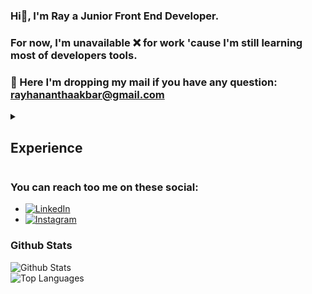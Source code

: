 ### Hi👋, I'm Ray a Junior Front End Developer.
### For now, I'm unavailable ❌ for work 'cause I'm still learning most of developers tools.
### 📧 Here I'm dropping my mail if you have any question: rayhananthaakbar@gmail.com

<details>
<summary><h2>Experience</h2></summary>
  
* ReactJS
* TailwindCSS
* Javascript
* Python
</details>

### You can reach too me on these social:
* [![LinkedIn](https://img.shields.io/badge/LinkedIn-0077B5?style=for-the-badge&logo=linkedin&logoColor=white)](https://www.linkedin.com/in/rayhanantha-akbar)
* [![Instagram](https://img.shields.io/badge/Instagram-E4405F?style=for-the-badge&logo=instagram&logoColor=white)](https://www.instagram.com/rayziojax)

### Github Stats
![Github Stats](https://github-readme-stats.vercel.app/api?username=rayzio-jax&theme=synthwave&show_icons=true&hide_border=true&count_private=true)<br>
![Top Languages](https://github-readme-stats.vercel.app/api/top-langs/?username=rayzio-jax&theme=synthwave&show_icons=true&hide_border=true&layout=compact)
